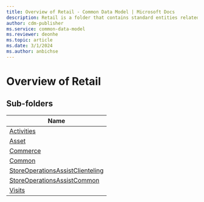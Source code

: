 ```yaml
---
title: Overview of Retail - Common Data Model | Microsoft Docs
description: Retail is a folder that contains standard entities related to the Common Data Model.
author: cdm-publisher
ms.service: common-data-model
ms.reviewer: deonhe
ms.topic: article
ms.date: 3/1/2024
ms.author: anbichse
---
```


# Overview of Retail


## Sub-folders

|Name|
|---|
|[Activities](Activities/overview.md)|
|[Asset](Asset/overview.md)|
|[Commerce](Commerce/overview.md)|
|[Common](Common/overview.md)|
|[StoreOperationsAssistClienteling](StoreOperationsAssistClienteling/overview.md)|
|[StoreOperationsAssistCommon](StoreOperationsAssistCommon/overview.md)|
|[Visits](Visits/overview.md)|



